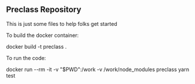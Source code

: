 Preclass Repository
------------

This is just some files to help folks get started

To build the docker container:

docker build -t preclass .

To run the code:

docker run --rm -it -v "$PWD":/work -v /work/node_modules preclass yarn test

